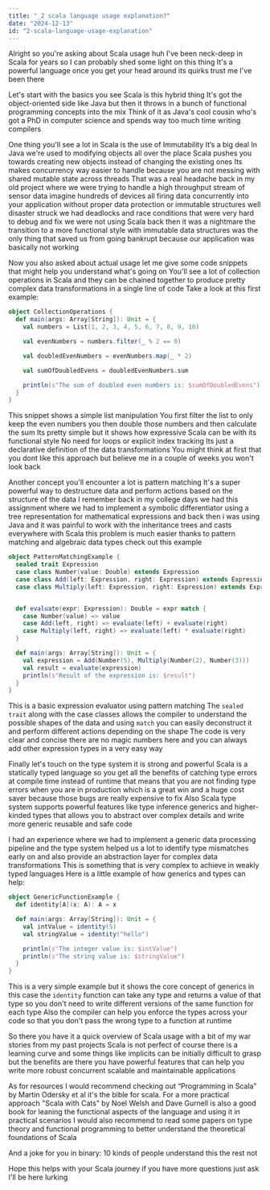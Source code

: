 ```yaml
---
title: "_2 scala language usage explanation?"
date: "2024-12-13"
id: "2-scala-language-usage-explanation"
---
```


Alright so you're asking about Scala usage huh I've been neck-deep in Scala for years so I can probably shed some light on this thing It's a powerful language once you get your head around its quirks trust me I've been there

Let's start with the basics you see Scala is this hybrid thing It's got the object-oriented side like Java but then it throws in a bunch of functional programming concepts into the mix Think of it as Java's cool cousin who's got a PhD in computer science and spends way too much time writing compilers

One thing you'll see a lot in Scala is the use of Immutability It’s a big deal In Java we're used to modifying objects all over the place Scala pushes you towards creating new objects instead of changing the existing ones Its makes concurrency way easier to handle because you are not messing with shared mutable state across threads That was a real headache back in my old project where we were trying to handle a high throughput stream of sensor data imagine hundreds of devices all firing data concurrently into your application without proper data protection or immutable structures well disaster struck we had deadlocks and race conditions that were very hard to debug and fix we were not using Scala back then it was a nightmare the transition to a more functional style with immutable data structures was the only thing that saved us from going bankrupt because our application was basically not working

Now you also asked about actual usage let me give some code snippets that might help you understand what's going on You'll see a lot of collection operations in Scala and they can be chained together to produce pretty complex data transformations in a single line of code Take a look at this first example:

```scala
object CollectionOperations {
  def main(args: Array[String]): Unit = {
    val numbers = List(1, 2, 3, 4, 5, 6, 7, 8, 9, 10)

    val evenNumbers = numbers.filter(_ % 2 == 0)

    val doubledEvenNumbers = evenNumbers.map(_ * 2)

    val sumOfDoubledEvens = doubledEvenNumbers.sum

    println(s"The sum of doubled even numbers is: $sumOfDoubledEvens")
  }
}
```

This snippet shows a simple list manipulation You first filter the list to only keep the even numbers you then double those numbers and then calculate the sum Its pretty simple but it shows how expressive Scala can be with its functional style No need for loops or explicit index tracking Its just a declarative definition of the data transformations You might think at first that you dont like this approach but believe me in a couple of weeks you won't look back

Another concept you'll encounter a lot is pattern matching It's a super powerful way to destructure data and perform actions based on the structure of the data I remember back in my college days we had this assignment where we had to implement a symbolic differentiator using a tree representation for mathematical expressions and back then i was using Java and it was painful to work with the inheritance trees and casts everywhere with Scala this problem is much easier thanks to pattern matching and algebraic data types check out this example

```scala
object PatternMatchingExample {
  sealed trait Expression
  case class Number(value: Double) extends Expression
  case class Add(left: Expression, right: Expression) extends Expression
  case class Multiply(left: Expression, right: Expression) extends Expression


  def evaluate(expr: Expression): Double = expr match {
    case Number(value) => value
    case Add(left, right) => evaluate(left) + evaluate(right)
    case Multiply(left, right) => evaluate(left) * evaluate(right)
  }

  def main(args: Array[String]): Unit = {
    val expression = Add(Number(5), Multiply(Number(2), Number(3)))
    val result = evaluate(expression)
    println(s"Result of the expression is: $result")
  }
}
```

This is a basic expression evaluator using pattern matching The `sealed trait` along with the case classes allows the compiler to understand the possible shapes of the data and using `match` you can easily deconstruct it and perform different actions depending on the shape The code is very clear and concise there are no magic numbers here and you can always add other expression types in a very easy way

Finally let's touch on the type system it is strong and powerful Scala is a statically typed language so you get all the benefits of catching type errors at compile time instead of runtime that means that you are not finding type errors when you are in production which is a great win and a huge cost saver because those bugs are really expensive to fix Also Scala type system supports powerful features like type inference generics and higher-kinded types that allows you to abstract over complex details and write more generic reusable and safe code

I had an experience where we had to implement a generic data processing pipeline and the type system helped us a lot to identify type mismatches early on and also provide an abstraction layer for complex data transformations This is something that is very complex to achieve in weakly typed languages Here is a little example of how generics and types can help:

```scala
object GenericFunctionExample {
  def identity[A](x: A): A = x

  def main(args: Array[String]): Unit = {
    val intValue = identity(5)
    val stringValue = identity("hello")

    println(s"The integer value is: $intValue")
    println(s"The string value is: $stringValue")
  }
}
```

This is a very simple example but it shows the core concept of generics in this case the `identity` function can take any type and returns a value of that type so you don't need to write different versions of the same function for each type Also the compiler can help you enforce the types across your code so that you don't pass the wrong type to a function at runtime

So there you have it a quick overview of Scala usage with a bit of my war stories from my past projects Scala is not perfect of course there is a learning curve and some things like implicits can be initially difficult to grasp but the benefits are there you have powerful features that can help you write more robust concurrent scalable and maintainable applications

As for resources I would recommend checking out “Programming in Scala” by Martin Odersky et al it's the bible for scala. For a more practical approach "Scala with Cats" by Noel Welsh and Dave Gurnell is also a good book for leaning the functional aspects of the language and using it in practical scenarios I would also recommend to read some papers on type theory and functional programming to better understand the theoretical foundations of Scala

And a joke for you in binary: 10 kinds of people understand this the rest not

Hope this helps with your Scala journey if you have more questions just ask I'll be here lurking
